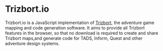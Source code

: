 # Trizbort.io

Trizbort.io is a JavaScript implementation of [Trizbort](http://www.trizbort.com), the adventure game mapping and code generation software. It aims to provide all Trizbort features in the browser, so that no download is required to create and share Trizbort maps,and generate code for TADS, Inform, Quest and other adventure design systems.